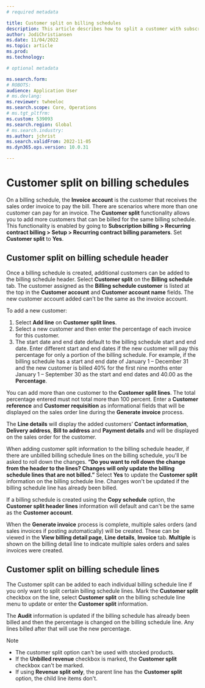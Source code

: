 ```yaml
---
# required metadata

title: Customer split on billing schedules
description: This article describes how to split a customer with subscription billing 
author: JodiChristiansen
ms.date: 11/04/2022
ms.topic: article
ms.prod: 
ms.technology: 

# optional metadata

ms.search.form:  
# ROBOTS: 
audience: Application User
# ms.devlang: 
ms.reviewer: twheeloc
ms.search.scope: Core, Operations
# ms.tgt_pltfrm: 
ms.custom: 539093
ms.search.region: Global
# ms.search.industry: 
ms.author: jchrist
ms.search.validFrom: 2022-11-05
ms.dyn365.ops.version: 10.0.31

---
```

# Customer split on billing schedules

On a billing schedule, the **Invoice account** is the customer that receives the sales order invoice to pay the bill. There are scenarios where more than one customer can pay for an invoice. The **Customer split** functionality allows you to add more customers that can be billed for the same billing schedule. This functionality is enabled by going to **Subscription billing > Recurring contract billing > Setup > Recurring contract billing parameters**. Set **Customer split** to **Yes**. 

## Customer split on billing schedule header
Once a billing schedule is created, additional customers can be added to the billing schedule header. Select **Customer split** on the **Billing schedule** tab. The customer assigned as the **Billing schedule customer** is listed at the top in the **Customer account** and **Customer account name** fields. The new customer account added can't be the same as the invoice account. 

To add a new customer:
1. Select **Add line** on **Customer split lines**. 
2. Select a new customer and then enter the percentage of each invoice for this customer. 
3. The start date and end date default to the billing schedule start and end date. Enter different start and end dates if the new customer will pay this percentage for only a portion of the billing schedule. For example, if the billing schedule has a start and end date of January 1 – December 31 and the new customer is billed 40% for the first nine months enter January 1 – September 30 as the start and end dates and 40.00 as the **Percentage**. 

You can add more than one customer to the **Customer split lines**. The total percentage entered must not total more than 100 percent. Enter a **Customer reference** and **Customer requisition** as informational fields that will be displayed on the sales order line during the **Generate invoice** process. 

The **Line details** will display the added customers’ **Contact information**, **Delivery address**, **Bill to address** and **Payment details** and will be displayed on the sales order for the customer. 

When adding customer split information to the billing schedule header, if there are unbilled billing schedule lines on the billing schedule, you'll be asked to roll
down the changes. **“Do you want to roll down the change from the header to the lines? Changes will only update the billing schedule lines that are not billed.”** Select **Yes** to update the **Customer split** information on the billing schedule line. Changes won't be updated if the billing schedule line has already been billed. 

If a billing schedule is created using the **Copy schedule** option, the **Customer split header lines** information will default and can't be the same as the **Customer account**.

When the **Generate invoice** process is complete, multiple sales orders (and sales invoices if posting automatically) will be created. These can be viewed in the **View billing detail page**, **Line details**, **Invoice** tab. **Multiple** is shown on the billing detail line to indicate multiple sales orders and sales invoices were created. 

## Customer split on billing schedule lines

The Customer split can be added to each individual billing schedule line if you only want to split certain billing schedule lines. Mark the **Customer split** checkbox
on the line, select **Customer split** on the billing schedule line menu to update or enter the **Customer split** information. 

The **Audit** information is updated if the billing schedule has already been billed and then the percentage is changed on the billing schedule line. Any lines billed
after that will use the new percentage. 

>[!NOTE]
> - The customer split option can't be used with stocked products. 
> - If the **Unbilled revenue** checkbox is marked, the **Customer split** checkbox can't be marked. 
> - If using **Revenue split only**, the parent line has the **Customer split** option, the child line items don't. 

